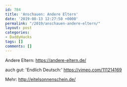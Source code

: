 ```yaml
---
id: 784
title: 'Anschauen: Andere Eltern'
date: '2019-08-13 12:27:50 +0000'
permalink: "/2019/anschauen-andere-eltern/"
layout: post
categories:
- DaddyHacks
tags: []
comments: []
---
```

Andere Eltern: <https://andere-eltern.de/>

auch gut: 'Endlich Deutsch:' <https://vimeo.com/111214169>

Mehr: <http://eitelsonnenschein.de/>